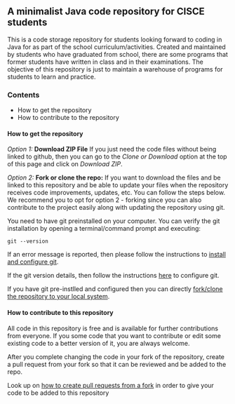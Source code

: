 ## A minimalist Java code repository for CISCE students
This is a code storage repository for students looking forward to coding in Java for as part of the school curriculum/activities. Created and maintained by students who have graduated from school, there are some programs that former students have written in class and in their examinations. The objective of this repository is just to maintain a warehouse of programs for students to learn and practice.

### Contents

* How to get the repository
* How to contribute to the repository



#### How to get the repository
*Option 1:* **Download ZIP File** If you just need the code files without being linked to github, then you can go to the *Clone or Download* option at the top of this page and click on *Download ZIP*.

*Option 2:* **Fork or clone the repo:** If you want to download the files and be linked to this repository and be able to update your files when the repository receives code improvements, updates, etc. You can follow the steps below. We recommend you to opt for option 2 - forking since you can also contribute to the project easily along with updating the repository using git.

You need to have git preinstalled on your computer. You can verify the git installation by opening a terminal/command prompt and executing: 
```
git --version
```
If an error message is reported, then please follow the instructions to 
[install and configure git](https://github.com/PratyayPande/cisce-java/blob/master/LOAD_REPO.md#install-and-configure-git).

If the git version details, then follow the instructions [here](https://github.com/PratyayPande/cisce-java/blob/master/LOAD_REPO.md#2-configuring-the-git-installation) to configure git.

If you have git pre-instlled and configured then you can directly [fork/clone the repository to your local system](https://github.com/PratyayPande/cisce-java/blob/master/LOAD_REPO.md#3-forking-or-cloning-the-repository).

#### How to contribute to this repository

All code in this repository is free and is available for further contributions from everyone. If you some code that you want to contribute or edit some existing code to a better version of it, you are always welcome. 

After you complete changing the code in your fork of the repository, create a pull request from your fork so that it can be reviewed and be added to the repo.

Look up on [how to create pull requests from a fork](https://help.github.com/en/github/collaborating-with-issues-and-pull-requests/creating-a-pull-request-from-a-fork) in order to give your code to be added to this repository
